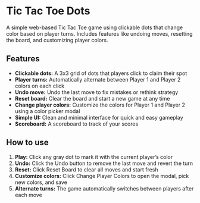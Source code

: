 # Tic Tac Toe Dots

A simple web-based Tic Tac Toe game using clickable dots that change color based on player turns. Includes features like undoing moves, resetting the board, and customizing player colors.

## Features
- **Clickable dots:** A 3x3 grid of dots that players click to claim their spot
- **Player turns:** Automatically alternate between Player 1 and Player 2 colors on each click
- **Undo move:** Undo the last move to fix mistakes or rethink strategy
- **Reset board:** Clear the board and start a new game at any time
- **Change player colors:** Customize the colors for Player 1 and Player 2 using a color picker modal
- **Simple UI:** Clean and minimal interface for quick and easy gameplay
- **Scoreboard:** A scoreboard to track of your scores

## How to use
1. **Play:** Click any gray dot to mark it with the current player’s color
2. **Undo:** Click the Undo button to remove the last move and revert the turn
3. **Reset:** Click Reset Board to clear all moves and start fresh
4. **Customize colors:** Click Change Player Colors to open the modal, pick new colors, and save
5. **Alternate turns:** The game automatically switches between players after each move
